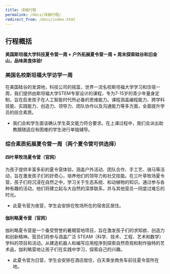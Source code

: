 ```yaml
---
title: 详细行程
permalink: /docs/详细行程/
redirect_from: /docs/index.html
---
```

## 行程概括
**美国斯坦福大学科技夏令营一周 + 户外拓展夏令营一周 + 周末探索硅谷和旧金山，品味美食体验!**
### 美国名校斯坦福大学访学一周

在美国硅谷的发源地，科技公司的摇篮，世界一流名校斯坦福大学学习和住宿一周，我们提供由斯坦福大学STEM专家设计的课程，专为7-15岁的青少年量身定制，旨在启发孩子在人工智能时代所必备的思维能力。课程涵盖编程能力、跨学科技能、实践能力、创造力、领导力、团队协作以及沟通能力等多方面，全面提升学员的综合素质。 

* 我们会和学生面谈确认学生英文能力符合要求。在上课过程中，我们会派出助教跟随适应有困难的学生进行单独辅导。

### 综合素质拓展夏令营一周（两个夏令营可供选择）

#### 四叶草牧场夏令营（官网）
为孩子提供丰富多彩的夏令营体验，涵盖户外活动、团队合作、手工艺、骑马等活动，旨在激发孩子们的好奇心，培养他们的领导力和社交技能。在三叶草牧场夏令营，孩子们将沉浸在自然之中，学习关于生态系统、和动植物的知识。通过参与各种有趣的活动，他们将建立起与大自然的深厚联系，并与其他营员一同度过难忘的时光。
* 此夏令营为夜营，学生会安排在牧场所在的宿舍区居住。

#### 伽利略夏令营（官网）
伽利略夏令营是一个备受赞誉的暑期营地项目，旨在激发孩子们的求知欲、创造力和创新精神。营员们将参与涵盖广泛 STEAM（科学、技术、工程、艺术和数学）学科的项目和活动。从建造机器人和编写应用程序到探索自然奇观和制作独特的艺术品，伽利略营地让孩子们在实践中学习，探索自己的兴趣。

* 此夏令营为日营，学生会安排在酒店居住，白天乘坐商务车前往夏令营所在地。
